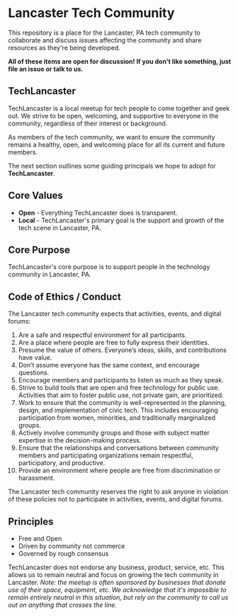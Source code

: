 # Lancaster Tech Community

This repository is a place for the Lancaster, PA tech community to collaborate
and discuss issues affecting the community and share resources as they're being
developed.

**All of these items are open for discussion! If you don't like something, just
file an issue or talk to us.**

## TechLancaster
TechLancaster is a local meetup for tech people to come together and geek out. We strive to be open, welcoming, and supportive to everyone in the community, regardless of their interest or background.

As members of the tech community, we want to ensure the community remains a healthy, open, and welcoming place for all its current and future members.

The next section outlines some guiding principals we hope to adopt for **TechLancaster**.

## Core Values
* **Open** - Everything TechLancaster does is transparent.
* **Local** - TechLancaster's primary goal is the support and growth of the tech scene in Lancaster, PA.

## Core Purpose
TechLancaster's core purpose is to support people in the technology community in Lancaster, PA.

## Code of Ethics / Conduct
The Lancaster tech community expects that activities, events, and digital forums:

1. Are a safe and respectful environment for all participants.
2. Are a place where people are free to fully express their identities.
3. Presume the value of others. Everyone’s ideas, skills, and contributions have value.
4. Don’t assume everyone has the same context, and encourage questions.
5. Encourage members and participants to listen as much as they speak.
6. Strive to build tools that are open and free technology for public use. Activities that aim to foster public use, not private gain, are prioritized.
7. Work to ensure that the community is well-represented in the planning, design, and implementation of civic tech. This includes encouraging participation from women, minorities, and traditionally marginalized groups.
8. Actively involve community groups and those with subject matter expertise in the decision-making process.
9. Ensure that the relationships and conversations between community members and participating organizations remain respectful, participatory, and productive.
10. Provide an environment where people are free from discrimination or harassment.

The Lancaster tech community reserves the right to ask anyone in violation of these policies not to participate in activities, events, and digital forums.

## Principles
* Free and Open
* Driven by community not commerce
* Governed by rough consensus

TechLancaster does not endorse any business, product, service, etc.  This allows us to remain neutral and focus on growing the tech community in Lancaster. *Note: the meetup is often sponsored by businesses that donate use of their space, equipment, etc. We acknowledge that it's impossible to remain entirely neutral in this situation, but rely on the community to call us out on anything that crosses the line.*
